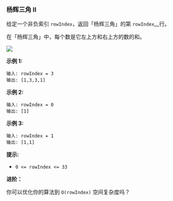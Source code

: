 ### 杨辉三角 II ###
给定一个非负索引 `rowIndex`，返回「杨辉三角」的第 `rowIndex`__行。

在「杨辉三角」中，每个数是它左上方和右上方的数的和。

![](https://pic.leetcode-cn.com/1626927345-DZmfxB-PascalTriangleAnimated2.gif)



**示例 1:**

```
输入: rowIndex = 3
输出: [1,3,3,1]
```

**示例 2:**

```
输入: rowIndex = 0
输出: [1]
```

**示例 3:**

```
输入: rowIndex = 1
输出: [1,1]
```



**提示:**

* `0 <= rowIndex <= 33`


**进阶：**

你可以优化你的算法到 `O(rowIndex)` 空间复杂度吗？


